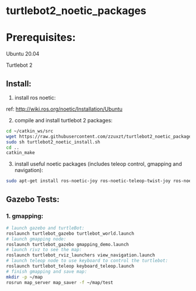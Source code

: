 # turtlebot2_noetic_packages
# Prerequisites:
Ubuntu 20.04

Turtlebot 2

## Install:
1. install ros noetic: 

 ref: http://wiki.ros.org/noetic/Installation/Ubuntu 

2. compile and install turtlebot 2 packages:
```Bash
cd ~/catkin_ws/src
wget https://raw.githubusercontent.com/zzuxzt/turtlebot2_noetic_packages/master/turtlebot2_noetic_install.sh 
sudo sh turtlebot2_noetic_install.sh 
cd ..
catkin_make
```

3. install useful noetic packages (includes teleop control, gmapping and navigation):
```Bash
sudo apt-get install ros-noetic-joy ros-noetic-teleop-twist-joy ros-noetic-teleop-twist-keyboard ros-noetic-laser-proc ros-noetic-rgbd-launch ros-noetic-rosserial-arduino ros-noetic-rosserial-python ros-noetic-rosserial-client ros-noetic-rosserial-msgs ros-noetic-amcl ros-noetic-map-server ros-noetic-move-base ros-noetic-urdf ros-noetic-xacro ros-noetic-compressed-image-transport ros-noetic-rqt-image-view ros-noetic-gmapping ros-noetic-navigation ros-noetic-interactive-markers ros-noetic-pcl-ros
```

## Gazebo Tests:
### 1. gmapping:
```Bash
# launch gazebo and turtleBot:
roslaunch turtlebot_gazebo turtlebot_world.launch
# launch gmapping node:
roslaunch turtlebot_gazebo gmapping_demo.launch
# launch rivz to see the map:
roslaunch turtlebot_rviz_launchers view_navigation.launch
# launch teleop node to use keyboard to control the turtlebot:
roslaunch turtlebot_teleop keyboard_teleop.launch
# finish gmapping and save map:
mkdir -p ~/map
rosrun map_server map_saver -f ~/map/test
```

